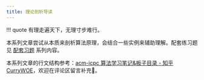 ```yaml
---
title: 理论剖析导读
---
```


!!! quote
    有理走遍天下，无理寸步难行。

本系列文章尝试从本质来剖析算法原理，会结合一些实例来辅助理解。配套练习题见 [配套习题](../examples/index.md) 系列内容。

本系列文章的行文结构参考：[acm-icpc 算法学习笔记&板子目录 - 知乎 CurryWOE](https://zhuanlan.zhihu.com/p/557770472)，欢迎在评论区留言补充🤗。

